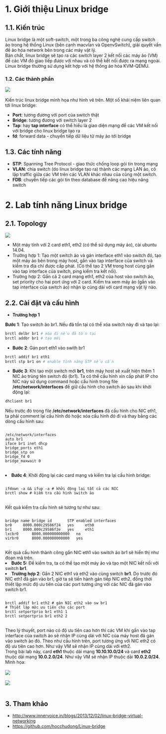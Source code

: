 # 1. Giới thiệu Linux bridge
## 1.1. Kiến trúc
Linux bridge là một soft-switch, một trong ba công nghệ cung cấp switch ảo trong hệ thống Linux (bên cạnh macvlan và OpenvSwitch), giải quyết vấn đề ảo hóa network bên trong các máy vật lý.<br>
Bản chất, linux bridge sẽ tạo ra các switch layer 2 kết nối các máy ảo (VM) để các VM đó giao tiếp được với nhau và có thể kết nối được ra mạng ngoài. Linux bridge thường sử dụng kết hợp với hệ thống ảo hóa KVM-QEMU.
### 1.2. Các thành phần
<img src="http://i.imgur.com/GKs6wWF.png"/><br><br>
Kiến trúc linux bridge minh họa như hình vẽ trên. Một số khái niệm liên quan tới linux bridge:
- <b>Port</b>: tương đương với port của switch thật
- <b>Bridge</b>: tương đương với switch layer 2
- <b>Tap</b>: hay <b>tap interface</b> có thể hiểu là giao diện mạng để các VM kết nối với bridge cho linux bridge tạo ra
- <b>fd</b>: forward data - chuyển tiếp dữ liệu từ máy ảo tới bridge

## 1.3. Các tính năng
- <b>STP</b>: Spanning Tree Protocol - giao thức chống loop gói tin trong mạng
- <b>VLAN</b>: chia switch (do linux bridge tạo ra) thành các mạng LAN ảo, cô lập traffic giữa các VM trên các VLAN khác nhau của cùng một switch.
- <b>FDB</b>: chuyển tiếp các gói tin theo database để nâng cao hiệu năng switch

# 2. Lab tính năng Linux bridge
## 2.1. Topology
<img src="http://i.imgur.com/zswlIDa.jpg">

- Một máy tính với 2 card eth1, eth2 (có thể sử dụng máy ảo), cài ubuntu 14.04.
- Trường hợp 1: Tạo một switch ảo và gán interface eth1 vào switch đó, tạo một máy ảo bên trong máy host, gắn vào tap interface của switch và kiểm tra địa chỉ được cấp phát. (Có thể tạo 2 VM trong host cùng gắn vào tap interface của switch, ping kiểm tra kết nối).
- Trường hợp 2: Gắn cả 2 card mạng eth1, eth2 của host vào switch ảo, set priority cho hai port ứng với 2 card. Kiểm tra xem máy ảo (gắn vào tap interface của switch ảo) nhận ip cùng dải với card mạng vật lý nào.
## 2.2. Cài đặt và cấu hình
- **Trường hợp 1**

<b>Bước 1</b>: Tạo switch ảo br1. Nếu đã tồn tại có thể xóa switch này đi và tạo lại:
```sh
brctl delbr br1 # xóa đi nếu đã tồn tại
brctl addbr br1 # tạo mới
```
- <b>Bước 2</b>: Gán port eth1 vào swith br1
```sh
brctl addif br1 eth1
brctl stp br1 on # enable tính năng STP nếu cần
```
- <b>Bước 3</b>: Khi tạo một switch mới <b>br1</b>, trên máy host sẽ xuất hiện thêm 1 NIC ảo trùng tên switch đó (br1). Ta có thể cấu hình xin cấp phát IP cho NIC này sử dụng command hoặc cấu hình trong file <b>/etc/network/interfaces</b> để giữ cấu hình cho switch ảo sau khi khởi động lại:
```sh
dhclient br1
```
Nếu trước đó trong file <b>/etc/network/interfaces</b> đã cấu hình cho NIC eth1, ta phải comment lại cấu hình đó hoặc xóa cấu hình đó đi và thay bằng các dòng cấu hình sau:
<pre>
<code>
/etc/network/interfaces
auto br1
iface br1 inet dhcp
bridge_ports eth1
bridge_stp on
bridge_fd 0
bridge_maxwait 0
</code>
</pre>
</li>
<li><b>Bước 4</b>: Khởi động lại các card mạng và kiểm tra lại cấu hình bridge:
<pre>
<code>
ifdown -a && ifup -a # khởi động lại tất cả các NIC
brctl show # kiểm tra cấu hình switch ảo
</code>
</pre>
Kết quả kiểm tra cấu hình sẽ tương tự như sau:
<pre>
<code>
bridge name	bridge id		STP enabled	interfaces
br0		8000.000c29586f24	yes		eth0
br1		8000.000c29586f2e	yes		eth1
lxcbr0		8000.000000000000	no
virbr0		8000.000000000000	yes
</code>
</pre>
Kết quả cấu hình thành công gắn NIC eth1 vào switch ảo br1 sẽ hiển thị như đoạn mã trên.
</li>
<li><b>Bước 5:</b> Để kiểm tra, ta có thể tạo một máy ảo và tạo một NIC kết nối với switch <b>br1</b>.</li>
</ul>
</li>

<li><b>Trường hợp 2</b>: Gắn 2 NIC eth1 và eth2 vào cùng switch <b>br1</b>. Do trước đó NIC eth1 đã gán vào br1, giờ ta sẽ tiến hành gán tiếp NIC eth2, đồng thời thiết lập mức độ ưu tiên của các port tương ứng với các NIC đã gán vào switch br1.
<pre>
<code>
brctl addif br1 eth2 # gán NIC eth2 vào sw br1
# Thiết lập mức ưu tiên cho các port
brctl setportprio br1 eth1 1
brctl setportprio br1 eth2 2
</code>
</pre>
Theo lý thuyết, port nào có độ ưu tiên cao hơn thì các VM khi gắn vào tap interface của switch ảo sẽ nhận IP cùng dải với NIC của máy host đã gán vào switch ảo đó. Theo như cấu hình trên, port tương ứng với NIC eth2 có độ ưu tiên cao hơn. Như vậy VM sẽ nhận IP cùng dải với eth2.
<br>
Trong bài lab này, card <b>eth1</b> thuộc dải mạng <b>10.10.10.0/24</b> và card <b>eth2</b> thuộc dải mạng <b>10.0.2.0/24</b>. Như vậy VM sẽ nhận IP thuộc dải <b>10.0.2.0/24</b>. Minh họa:
<br><br>
<img src="http://i.imgur.com/p6dNZV8.png"/>
<br><br>
<img src="http://i.imgur.com/gWcAeq1.png"/>
<br><br>
</li>
</ul>
</li>

## 3. Tham khảo
- http://www.innervoice.in/blogs/2013/12/02/linux-bridge-virtual-networking
- https://github.com/hocchudong/Linux-bridge
